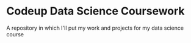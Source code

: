 # Codeup Data Science Coursework

A repository in which I'll put my work and projects for my data science course
